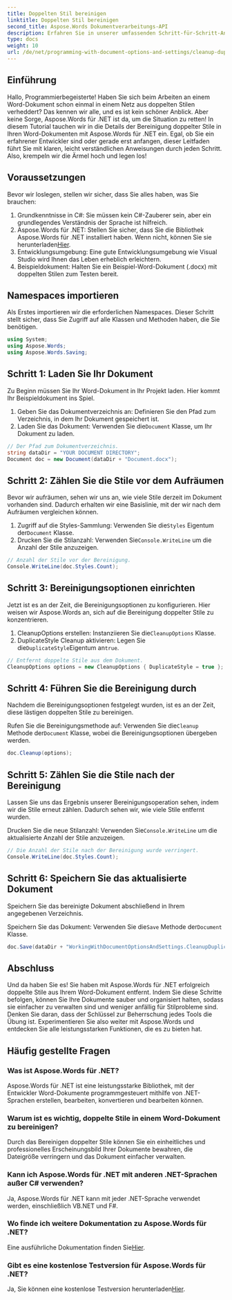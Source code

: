 ```yaml
---
title: Doppelten Stil bereinigen
linktitle: Doppelten Stil bereinigen
second_title: Aspose.Words Dokumentverarbeitungs-API
description: Erfahren Sie in unserer umfassenden Schritt-für-Schritt-Anleitung, wie Sie mit Aspose.Words für .NET doppelte Stile in Ihren Word-Dokumenten bereinigen.
type: docs
weight: 10
url: /de/net/programming-with-document-options-and-settings/cleanup-duplicate-style/
---
```

## Einführung

Hallo, Programmierbegeisterte! Haben Sie sich beim Arbeiten an einem Word-Dokument schon einmal in einem Netz aus doppelten Stilen verheddert? Das kennen wir alle, und es ist kein schöner Anblick. Aber keine Sorge, Aspose.Words für .NET ist da, um die Situation zu retten! In diesem Tutorial tauchen wir in die Details der Bereinigung doppelter Stile in Ihren Word-Dokumenten mit Aspose.Words für .NET ein. Egal, ob Sie ein erfahrener Entwickler sind oder gerade erst anfangen, dieser Leitfaden führt Sie mit klaren, leicht verständlichen Anweisungen durch jeden Schritt. Also, krempeln wir die Ärmel hoch und legen los!

## Voraussetzungen

Bevor wir loslegen, stellen wir sicher, dass Sie alles haben, was Sie brauchen:

1. Grundkenntnisse in C#: Sie müssen kein C#-Zauberer sein, aber ein grundlegendes Verständnis der Sprache ist hilfreich.
2. Aspose.Words für .NET: Stellen Sie sicher, dass Sie die Bibliothek Aspose.Words für .NET installiert haben. Wenn nicht, können Sie sie herunterladen[Hier](https://releases.aspose.com/words/net/).
3. Entwicklungsumgebung: Eine gute Entwicklungsumgebung wie Visual Studio wird Ihnen das Leben erheblich erleichtern.
4. Beispieldokument: Halten Sie ein Beispiel-Word-Dokument (.docx) mit doppelten Stilen zum Testen bereit.

## Namespaces importieren

Als Erstes importieren wir die erforderlichen Namespaces. Dieser Schritt stellt sicher, dass Sie Zugriff auf alle Klassen und Methoden haben, die Sie benötigen.

```csharp
using System;
using Aspose.Words;
using Aspose.Words.Saving;
```

## Schritt 1: Laden Sie Ihr Dokument

Zu Beginn müssen Sie Ihr Word-Dokument in Ihr Projekt laden. Hier kommt Ihr Beispieldokument ins Spiel.

1. Geben Sie das Dokumentverzeichnis an: Definieren Sie den Pfad zum Verzeichnis, in dem Ihr Dokument gespeichert ist.
2.  Laden Sie das Dokument: Verwenden Sie die`Document` Klasse, um Ihr Dokument zu laden.

```csharp
// Der Pfad zum Dokumentverzeichnis.
string dataDir = "YOUR DOCUMENT DIRECTORY";
Document doc = new Document(dataDir + "Document.docx");
```

## Schritt 2: Zählen Sie die Stile vor dem Aufräumen

Bevor wir aufräumen, sehen wir uns an, wie viele Stile derzeit im Dokument vorhanden sind. Dadurch erhalten wir eine Basislinie, mit der wir nach dem Aufräumen vergleichen können.

1.  Zugriff auf die Styles-Sammlung: Verwenden Sie die`Styles` Eigentum der`Document` Klasse.
2. Drucken Sie die Stilanzahl: Verwenden Sie`Console.WriteLine` um die Anzahl der Stile anzuzeigen.

```csharp
// Anzahl der Stile vor der Bereinigung.
Console.WriteLine(doc.Styles.Count);
```

## Schritt 3: Bereinigungsoptionen einrichten

Jetzt ist es an der Zeit, die Bereinigungsoptionen zu konfigurieren. Hier weisen wir Aspose.Words an, sich auf die Bereinigung doppelter Stile zu konzentrieren.

1.  CleanupOptions erstellen: Instanziieren Sie die`CleanupOptions` Klasse.
2.  DuplicateStyle Cleanup aktivieren: Legen Sie die`DuplicateStyle`Eigentum an`true`.

```csharp
// Entfernt doppelte Stile aus dem Dokument.
CleanupOptions options = new CleanupOptions { DuplicateStyle = true };
```

## Schritt 4: Führen Sie die Bereinigung durch

Nachdem die Bereinigungsoptionen festgelegt wurden, ist es an der Zeit, diese lästigen doppelten Stile zu bereinigen.

 Rufen Sie die Bereinigungsmethode auf: Verwenden Sie die`Cleanup` Methode der`Document` Klasse, wobei die Bereinigungsoptionen übergeben werden.

```csharp
doc.Cleanup(options);
```

## Schritt 5: Zählen Sie die Stile nach der Bereinigung

Lassen Sie uns das Ergebnis unserer Bereinigungsoperation sehen, indem wir die Stile erneut zählen. Dadurch sehen wir, wie viele Stile entfernt wurden.

 Drucken Sie die neue Stilanzahl: Verwenden Sie`Console.WriteLine` um die aktualisierte Anzahl der Stile anzuzeigen.

```csharp
// Die Anzahl der Stile nach der Bereinigung wurde verringert.
Console.WriteLine(doc.Styles.Count);
```

## Schritt 6: Speichern Sie das aktualisierte Dokument

Speichern Sie das bereinigte Dokument abschließend in Ihrem angegebenen Verzeichnis.

 Speichern Sie das Dokument: Verwenden Sie die`Save` Methode der`Document` Klasse.

```csharp
doc.Save(dataDir + "WorkingWithDocumentOptionsAndSettings.CleanupDuplicateStyle.docx");
```

## Abschluss

Und da haben Sie es! Sie haben mit Aspose.Words für .NET erfolgreich doppelte Stile aus Ihrem Word-Dokument entfernt. Indem Sie diese Schritte befolgen, können Sie Ihre Dokumente sauber und organisiert halten, sodass sie einfacher zu verwalten sind und weniger anfällig für Stilprobleme sind. Denken Sie daran, dass der Schlüssel zur Beherrschung jedes Tools die Übung ist. Experimentieren Sie also weiter mit Aspose.Words und entdecken Sie alle leistungsstarken Funktionen, die es zu bieten hat.

## Häufig gestellte Fragen

### Was ist Aspose.Words für .NET?
Aspose.Words für .NET ist eine leistungsstarke Bibliothek, mit der Entwickler Word-Dokumente programmgesteuert mithilfe von .NET-Sprachen erstellen, bearbeiten, konvertieren und bearbeiten können.

### Warum ist es wichtig, doppelte Stile in einem Word-Dokument zu bereinigen?
Durch das Bereinigen doppelter Stile können Sie ein einheitliches und professionelles Erscheinungsbild Ihrer Dokumente bewahren, die Dateigröße verringern und das Dokument einfacher verwalten.

### Kann ich Aspose.Words für .NET mit anderen .NET-Sprachen außer C# verwenden?
Ja, Aspose.Words für .NET kann mit jeder .NET-Sprache verwendet werden, einschließlich VB.NET und F#.

### Wo finde ich weitere Dokumentation zu Aspose.Words für .NET?
 Eine ausführliche Dokumentation finden Sie[Hier](https://reference.aspose.com/words/net/).

### Gibt es eine kostenlose Testversion für Aspose.Words für .NET?
 Ja, Sie können eine kostenlose Testversion herunterladen[Hier](https://releases.aspose.com/).